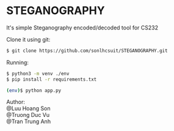 # STEGANOGRAPHY

It's simple Steganography encoded/decoded tool for CS232

Clone it using git:
```sh
$ git clone https://github.com/sonlhcsuit/STEGANOGRAPHY.git
```
Running:
```sh
$ python3 -m venv ./env
$ pip install -r requirements.txt
```

```sh
(env)$ python app.py
```
Author:   
@Luu Hoang Son  
@Truong Duc Vu  
@Tran Trung Anh   

